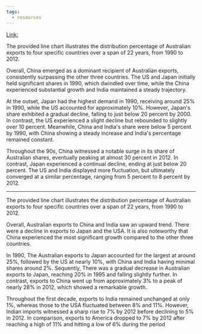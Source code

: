 ```yaml
---
tags:
  - resources
---
```

[Link:]( https://engnovate.com/ugc-ielts-writing-task-1-essays/the-line-graph-shows-the-percentages-of-australian-export-with-four-countries-6686b22d1ed66/)

The provided line chart illustrates the distribution percentage of Australian exports to four specific countries over a span of 22 years, from 1990 to 2012.

Overall, China emerged as a dominant recipient of Australian exports, consistently surpassing the other three countries. The US and Japan initially held significant shares in 1990, which dwindled over time, while the China experienced substantial growth and India maintained a steady trajectory.

At the outset, Japan had the highest demand in 1990, receiving around 25% in 1990, while the US accounted for approximately 10%. However, Japan's share exhibited a gradual decline, falling to just below 20 percent by 2000. In contrast, the US experienced a slight decline but rebounded to slightly over 10 percent. Meanwhile, China and India's share were below 5 percent by 1990, with China showing a steady increase and India's percentage remained constant.

Throughout the 90s, China witnessed a notable surge in its share of Australian shares, eventually peaking at almost 30 percent in 2012. In contrast, Japan experienced a continual decline, ending at just below 20 percent. The US and India displayed more fluctuation, but ultimately converged at a similar percentage, ranging from 5 percent to 8 percent by 2012.

--------

The provided line chart illustrates the distribution percentage of Australian exports to four specific countries over a span of 22 years, from 1990 to 2012.  

Overall, Australian exports to China and India saw an upward trend. There were a decline in exports to Japan and the USA. It is also noteworthy that China experienced the most significant growth compared to the other three countries.  

In 1990, The Australian exports to Japan accounted for the largest at around 25%, followed by the US at nearly 10%, with China and India having minimal shares around 2%. Sequently, There was a gradual decrease in Australian exports to Japan, reaching 20% in 1995 and falling slightly further. In contrast, exports to China went up from approximately 3% to a peak of nearly 28% in 2012, which showed a remarkable growth.

Throughout the first decade, exports to India remained unchanged at only 1%, whereas those to the USA fluctuated between 8% and 11%. However, Indian imports witnessed a sharp rise to 7% by 2012 before declining to 5% in 2012. In comparison, exports to America dropped to 7% by 2012 after reaching a high of 11% and hitting a low of 6% during the period